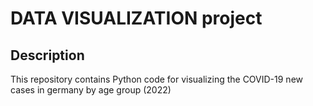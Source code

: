 # DATA VISUALIZATION project
## Description
This repository contains Python code for visualizing the COVID-19 new cases in germany by age group (2022)

